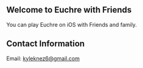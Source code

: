 ## Welcome to Euchre with Friends 

You can play Euchre on iOS with Friends and family. 

## Contact Information 
Email: kyleknez6@gmail.com

